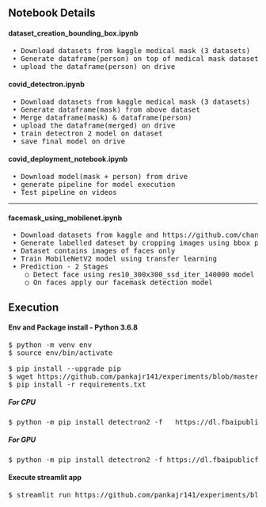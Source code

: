 ## Notebook Details

#### dataset_creation_bounding_box.ipynb
<pre> • Download datasets from kaggle medical mask (3 datasets)
 • Generate dataframe(person) on top of medical mask dataset using detectron2 baseline model
 • upload the dataframe(person) on drive
</pre>

#### covid_detectron.ipynb
<pre> • Download datasets from kaggle medical mask (3 datasets)
 • Generate dataframe(mask) from above dataset
 • Merge dataframe(mask) & dataframe(person)
 • upload the dataframe(merged) on drive
 • train detectron 2 model on dataset
 • save final model on drive
</pre>

#### covid_deployment_notebook.ipynb
<pre> • Download model(mask + person) from drive
 • generate pipeline for model execution
 • Test pipeline on videos
</pre>
  
<hr>

#### facemask_using_mobilenet.ipynb
<pre> • Download datasets from kaggle and https://github.com/chandrikadeb7/Face-Mask-Detection.git
 • Generate labelled dateset by cropping images using bbox present in annotation.
 • Dataset contains images of faces only
 • Train MobileNetV2 model using transfer learning
 • Prediction - 2 Stages
	○ Detect face using res10_300x300_ssd_iter_140000 model
   	○ On faces apply our facemask detection model
</pre>

## Execution

#### Env and Package install - Python 3.6.8
<pre>
$ python -m venv env
$ source env/bin/activate

$ pip install --upgrade pip
$ wget https://github.com/pankajr141/experiments/blob/master/Experiments/covid_facemask_and_social_distance/source/requirements.txt
$ pip install -r requirements.txt
</pre>

##### For CPU
<pre>$ python -m pip install detectron2 -f   https://dl.fbaipublicfiles.com/detectron2/wheels/cpu/torch1.6/index.html</pre>

##### For GPU
<pre>$ python -m pip install detectron2 -f https://dl.fbaipublicfiles.com/detectron2/wheels/cu101/torch1.6/index.html</pre>

#### Execute streamlit app
<pre>$ streamlit run https://github.com/pankajr141/experiments/blob/master/Experiments/covid_facemask_and_social_distance/source/app.py</pre>
